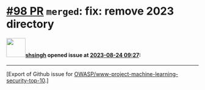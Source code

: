 # [\#98 PR](https://github.com/OWASP/www-project-machine-learning-security-top-10/pull/98) `merged`: fix: remove 2023 directory

#### <img src="https://avatars.githubusercontent.com/u/412800?v=4" width="50">[shsingh](https://github.com/shsingh) opened issue at [2023-08-24 09:27](https://github.com/OWASP/www-project-machine-learning-security-top-10/pull/98):






-------------------------------------------------------------------------------



[Export of Github issue for [OWASP/www-project-machine-learning-security-top-10](https://github.com/OWASP/www-project-machine-learning-security-top-10).]

